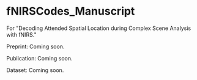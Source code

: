 # fNIRSCodes_Manuscript
 For "Decoding Attended Spatial Location during Complex Scene Analysis with fNIRS."

Preprint: Coming soon.

Publication: Coming soon.

Dataset: Coming soon.